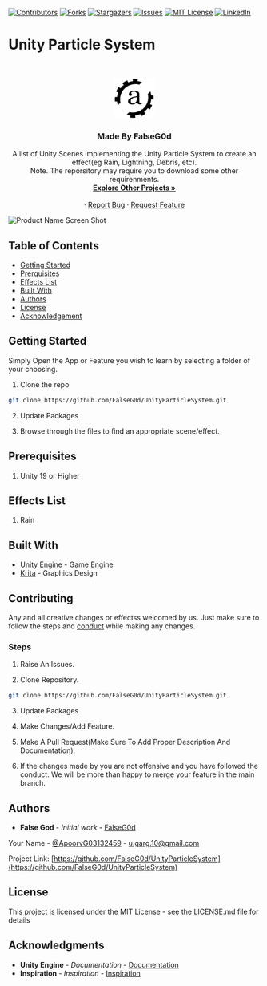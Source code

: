[![Contributors][contributors-shield]][contributors-url]
[![Forks][forks-shield]][forks-url]
[![Stargazers][stars-shield]][stars-url]
[![Issues][issues-shield]][issues-url]
[![MIT License][license-shield]][license-url]
[![LinkedIn][linkedin-shield]][linkedin-url]


# Unity Particle System

<!-- PROJECT LOGO -->
<br />
<p align="center">
  <a href="http://apoorvgarg.herokuapp.com/">
    <img src="https://github.com/FalseG0d/AdvancedDjango/raw/main/images/Logo.png" alt="Logo" width="80" height="80">
  </a>

  <h3 align="center">Made By FalseG0d</h3>

  <p align="center">
    A list of Unity Scenes implementing the Unity Particle System to create an effect(eg Rain, Lightning, Debris, etc). <br>Note. The reporsitory may require you to download some other requirenments.
    <br />
    <a href="https://github.com/FalseG0d?tab=repositories"><strong>Explore Other Projects »</strong></a>
    <br />
    <br />
    ·
    <a href="https://github.com/FalseG0d/UnityParticleSystem/issues">Report Bug</a>
    ·
    <a href="https://github.com/FalseG0d/UnityParticleSystem/issues">Request Feature</a>
  </p>
</p>


![Product Name Screen Shot][product-screenshot]

<!-- TABLE OF CONTENTS -->
## Table of Contents


* [Getting Started](#getting-started)
* [Prerquisites](#prerquisites)
* [Effects List](#effects-list)
* [Built With](#built-with)
* [Authors](#authors)
* [License](#license)
* [Acknowledgement](#acknowledgement)


## Getting Started

Simply Open the App or Feature you wish to learn by selecting a folder of your choosing.

1. Clone the repo

```sh
git clone https://github.com/FalseG0d/UnityParticleSystem.git
```

2. Update Packages


3. Browse through the files to find an appropriate scene/effect.


## Prerequisites

1. Unity 19 or Higher

## Effects List

1. Rain

## Built With

* [Unity Engine](https://unity.com/) - Game Engine
* [Krita](https://krita.org/en/) - Graphics Design

## Contributing

Any and all creative changes or effectss welcomed by us. Just make sure to follow the steps and [conduct](.CONTRIBUTING.md) while making any changes.

### Steps

1. Raise An Issues.

2. Clone Repository.

```sh
git clone https://github.com/FalseG0d/UnityParticleSystem.git
```

3. Update Packages


4. Make Changes/Add Feature.


5. Make A Pull Request(Make Sure To Add Proper Description And Documentation).


6. If the changes made by you are not offensive and you have followed the conduct. We will be more than happy to merge your feature in the main branch.


## Authors

* **False God** - *Initial work* - [FalseG0d](https://github.com/FalseG0d)

Your Name - [@ApoorvG03132459](https://twitter.com/ApoorvG03132459) - u.garg.10@gmail.com

Project Link: [https://github.com/FalseG0d/UnityParticleSystem](https://github.com/FalseG0d/UnityParticleSystem)

## License

This project is licensed under the MIT License - see the [LICENSE.md](LICENSE.md) file for details

## Acknowledgments

* **Unity Engine** - *Documentation* - [Documentation](https://docs.unity3d.com/Manual/index.html)
* **Inspiration** - *Inspiration* - [Inspiration](https://www.youtube.com/watch?v=cDHJuRV5Ays&list=PLeUz3R4jvSwC1hmYN_BUBm65_oEwlQF1H)


<!-- MARKDOWN LINKS & IMAGES -->
<!-- https://www.markdownguide.org/basic-syntax/#reference-style-links -->
[contributors-shield]: https://img.shields.io/github/contributors/FalseG0d/UnityParticleSystem.svg?style=flat-square
[contributors-url]: https://github.com/FalseG0d/UnityParticleSystem/graphs/contributors
[forks-shield]: https://img.shields.io/github/forks/FalseG0d/UnityParticleSystem.svg?style=flat-square
[forks-url]: https://github.com/FalseG0d/UnityParticleSystem/network/members
[stars-shield]: https://img.shields.io/github/stars/FalseG0d/UnityParticleSystem.svg?style=flat-square
[stars-url]: https://github.com/FalseG0d/UnityParticleSystem/stargazers
[issues-shield]: https://img.shields.io/github/issues/FalseG0d/UnityParticleSystem.svg?style=flat-square
[issues-url]: https://github.com/FalseG0d/UnityParticleSystem/issues
[license-shield]: https://img.shields.io/github/license/FalseG0d/UnityParticleSystem.svg?style=flat-square
[license-url]: https://github.com/FalseG0d/UnityParticleSystem/blob/master/LICENSE.txt
[linkedin-shield]: https://img.shields.io/badge/-LinkedIn-black.svg?style=flat-square&logo=linkedin&colorB=555
[linkedin-url]: https://www.linkedin.com/in/apoorv-garg-137137171/
[product-screenshot]: images/pexels.jpg